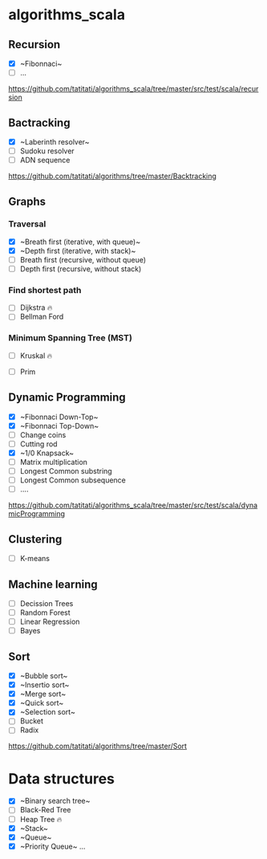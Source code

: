 # algorithms_scala

## Recursion
- [x] ~Fibonnaci~
- [ ] ...

https://github.com/tatitati/algorithms_scala/tree/master/src/test/scala/recursion

## Bactracking

- [x] ~Laberinth resolver~
- [ ] Sudoku resolver
- [ ] ADN sequence

https://github.com/tatitati/algorithms/tree/master/Backtracking

## Graphs
### Traversal 
- [x] ~Breath first (iterative, with queue)~
- [x] ~Depth first (iterative, with stack)~
- [ ] Breath first (recursive, without queue)
- [ ] Depth first (recursive, without stack)
### Find shortest path
- [ ] Dijkstra :fire:
- [ ] Bellman Ford
### Minimum Spanning Tree (MST)
- [ ] Kruskal :fire:
- [ ] Prim


## Dynamic Programming
- [x] ~Fibonnaci Down-Top~
- [x] ~Fibonnaci Top-Down~
- [ ] Change coins
- [ ] Cutting rod
- [x] ~1/0 Knapsack~
- [ ] Matrix multiplication
- [ ] Longest Common substring
- [ ] Longest Common subsequence
- [ ] ....

https://github.com/tatitati/algorithms_scala/tree/master/src/test/scala/dynamicProgramming

## Clustering

- [ ] K-means

## Machine learning

- [ ] Decission Trees
- [ ] Random Forest
- [ ] Linear Regression
- [ ] Bayes

## Sort

- [x] ~Bubble sort~
- [x] ~Insertio sort~
- [x] ~Merge sort~
- [x] ~Quick sort~
- [x] ~Selection sort~
- [ ] Bucket
- [ ] Radix

https://github.com/tatitati/algorithms/tree/master/Sort

# Data structures

- [x] ~Binary search tree~
- [ ] Black-Red Tree
- [ ] Heap Tree :fire:
- [x] ~Stack~
- [x] ~Queue~
- [x] ~Priority Queue~
 ...
